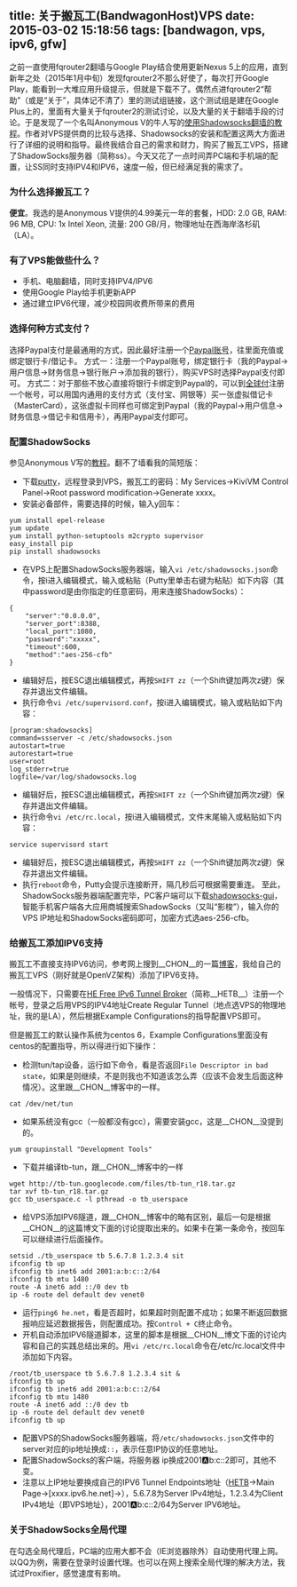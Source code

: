 title: 关于搬瓦工(BandwagonHost)VPS
date: 2015-03-02 15:18:56
tags: [bandwagon, vps, ipv6, gfw]
---
之前一直使用fqrouter2翻墙与Google Play结合使用更新Nexus 5上的应用，直到新年之处（2015年1月中旬）发现fqrouter2不那么好使了，每次打开Google Play，能看到一大堆应用升级提示，但就是下载不了。偶然点进fqrouter2“帮助”（或是“关于”，具体记不清了）里的测试组链接，这个测试组是建在Google Plus上的，里面有大量关于fqrouter2的测试讨论，以及大量的关于翻墙手段的讨论。于是发现了一个名叫Anonymous V的牛人写的[使用Shadowsocks翻墙的教程](https://plus.google.com/103234343779069345365/posts/MLy82ud6wjY)。作者对VPS提供商的比较与选择、Shadowsocks的安装和配置这两大方面进行了详细的说明和指导。最终我结合自己的需求和财力，购买了搬瓦工VPS，搭建了ShadowSocks服务器（简称ss）。今天又花了一点时间弄PC端和手机端的配置，让SS同时支持IPV4和IPV6，速度一般，但已经满足我的需求了。

<!-- more -->

### 为什么选择搬瓦工？

__便宜__。我选的是Anonymous V提供的4.99美元一年的套餐，HDD: 2.0 GB, RAM: 96 MB, CPU: 1x Intel Xeon, 流量: 200 GB/月，物理地址在西海岸洛杉矶（LA）。

### 有了VPS能做些什么？
* 手机、电脑翻墙，同时支持IPV4/IPV6
* 使用Google Play给手机更新APP
* 通过建立IPV6代理，减少校园网收费所带来的费用

### 选择何种方式支付？
选择Paypal支付是最通用的方式，因此最好注册一个[Paypal账号](https://www.paypal.com/c2/webapps/mpp/home)，往里面充值或绑定银行卡/借记卡。
方式一：注册一个Paypal账号，绑定银行卡（我的Paypal->用户信息->财务信息->银行账户->添加我的银行），购买VPS时选择Paypal支付即可。
方式二：对于那些不放心直接将银行卡绑定到Paypal的，可以到[全球付](http://www.globalcash.hk/)注册一个帐号，可以用国内通用的支付方式（支付宝、网银等）买一张虚拟借记卡（MasterCard），这张虚拟卡同样也可绑定到Paypal（我的Paypal->用户信息->财务信息->借记卡和信用卡），再用Paypal支付即可。

### 配置ShadowSocks
参见Anonymous V写的[教程](https://plus.google.com/103234343779069345365/posts/Xce4EJpLGhX)。翻不了墙看我的简短版：
* 下载[putty](http://www.putty.org)，远程登录到VPS，搬瓦工的密码：My Services->KiviVM Control Panel->Root password modification->Generate xxxx。
* 安装必备部件，需要选择的时候，输入y回车：
```
yum install epel-release
yum update
yum install python-setuptools m2crypto supervisor
easy_install pip
pip install shadowsocks
```
* 在VPS上配置ShadowSocks服务器端，输入`vi /etc/shadowsocks.json`命令，按i进入编辑模式，输入或粘贴（Putty里单击右键为粘贴）如下内容（其中password是由你指定的任意密码，用来连接ShadowSocks）：
```
{
    "server":"0.0.0.0",
    "server_port":8388,
    "local_port":1080,
    "password":"xxxxx",
    "timeout":600,
    "method":"aes-256-cfb"
}
```
* 编辑好后，按ESC退出编辑模式，再按`SHIFT zz`（一个Shift键加两次z键）保存并退出文件编辑。
* 执行命令`vi /etc/supervisord.conf`，按i进入编辑模式，输入或粘贴如下内容：
```
[program:shadowsocks]
command=ssserver -c /etc/shadowsocks.json
autostart=true
autorestart=true
user=root
log_stderr=true
logfile=/var/log/shadowsocks.log
```
* 编辑好后，按ESC退出编辑模式，再按`SHIFT zz`（一个Shift键加两次z键）保存并退出文件编辑。
* 执行命令`vi /etc/rc.local`，按i进入编辑模式，文件末尾输入或粘贴如下内容：
```
service supervisord start
```
* 编辑好后，按ESC退出编辑模式，再按`SHIFT zz`（一个Shift键加两次z键）保存并退出文件编辑。
* 执行`reboot`命令，Putty会提示连接断开，隔几秒后可根据需要重连。
至此，ShadowSocks服务器端配置完毕，PC客户端可以下载[shadowsocks-gui](http://sourceforge.net/projects/shadowsocksgui/files/dist/)，智能手机客户端各大应用商城搜索ShadowSocks（又叫“影梭”），输入你的VPS IP地址和ShadowSocks密码即可，加密方式选aes-256-cfb。

### 给搬瓦工添加IPV6支持
搬瓦工不直接支持IPV6访问，参考网上搜到__CHON__的一篇[博客](http://ichon.me/post/659.html)，我给自己的搬瓦工VPS（刚好就是OpenVZ架构）添加了IPV6支持。

一般情况下，只需要在[HE Free IPv6 Tunnel Broker](https://tunnelbroker.net/)（简称__HETB__）注册一个帐号，登录之后用VPS的IPV4地址Create Regular Tunnel（地点选VPS的物理地址，我的是LA），然后根据Example Configurations的指导配置VPS即可。

但是搬瓦工的默认操作系统为centos 6，Example Configurations里面没有centos的配置指导，所以得进行如下操作：
* 检测tun/tap设备，运行如下命令，看是否返回`File Descriptor in bad state`，如果是则继续，不是则我也不知道该怎么弄（应该不会发生后面这种情况）。这里跟__CHON__博客中的一样。
```
cat /dev/net/tun
```
* 如果系统没有gcc（一般都没有gcc），需要安装gcc，这是__CHON__没提到的。
```
yum groupinstall "Development Tools"
```
* 下载并编译tb-tun，跟__CHON__博客中的一样
```
wget http://tb-tun.googlecode.com/files/tb-tun_r18.tar.gz
tar xvf tb-tun_r18.tar.gz
gcc tb_userspace.c -l pthread -o tb_userspace
```
* 给VPS添加IPV6隧道，跟__CHON__博客中的略有区别，最后一句是根据__CHON__的这篇博文下面的讨论提取出来的。如果卡在第一条命令，按回车可以继续进行后面操作。
```
setsid ./tb_userspace tb 5.6.7.8 1.2.3.4 sit
ifconfig tb up
ifconfig tb inet6 add 2001:a:b:c::2/64
ifconfig tb mtu 1480
route -A inet6 add ::/0 dev tb
ip -6 route del default dev venet0
```
* 运行`ping6 he.net`，看是否超时，如果超时则配置不成功；如果不断返回数据报响应延迟数据报告，则配置成功。按`Control + C`终止命令。
* 开机自动添加IPV6隧道脚本，这里的脚本是根据__CHON__博文下面的讨论内容和自己的实践总结出来的。用`vi /etc/rc.local`命令在/etc/rc.local文件中添加如下内容。
```
/root/tb_userspace tb 5.6.7.8 1.2.3.4 sit &
ifconfig tb up
ifconfig tb inet6 add 2001:a:b:c::2/64
ifconfig tb mtu 1480
route -A inet6 add ::/0 dev tb
ip -6 route del default dev venet0
ifconfig tb up
```
* 配置VPS的ShadowSocks服务器端，将`/etc/shadowsocks.json`文件中的server对应的ip地址换成`::`，表示任意IP协议的任意地址。
* 配置ShadowSocks的客户端，将服务器 ip换成2001:a:b:c::2即可，其他不变。
* 注意以上IP地址要换成自己的IPV6 Tunnel Endpoints地址（[HETB](https://tunnelbroker.net/)->Main Page->[xxxx.ipv6.he.net]->），5.6.7.8为Server IPv4地址，1.2.3.4为Client IPv4地址（即VPS地址），2001:a:b:c::2/64为Server IPV6地址。

### 关于ShadowSocks全局代理
在勾选全局代理后，PC端的应用大都不会（IE浏览器除外）自动使用代理上网。以QQ为例，需要在登录时设置代理。也可以在网上搜索全局代理的解决方法，我试过Proxifier，感觉速度有影响。